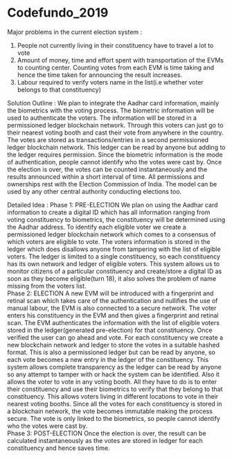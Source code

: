 # Codefundo_2019

Major problems in the current election system :
<ol>
    <li> People not currently living  in their constituency have to travel a lot to vote </li>
    <li> Amount of money, time and effort spent with transportation of the EVMs to counting center. Counting votes from each EVM is time taking and hence the time taken for announcing the result increases. </li>
    <li> Labour required to verify voters name in the list(i.e whether voter belongs to that constituency) </li>
</ol>

Solution Outline :
          We plan to integrate the Aadhar card information, mainly the biometrics with the voting process. The biometric information will be used to authenticate the voters. The information will be stored in a permissioned ledger blockchain network. Through this voters can just go to their nearest voting booth and cast their vote from anywhere in the country. 
          The votes are stored as transactions/entries in a second permissioned ledger blockchain network. This ledger can be read by anyone but adding to the ledger requires permission. Since the biometric information is the mode of authentication, people cannot identify who the votes were cast by. 
          Once the election is over, the votes can be counted instantaneously and the results announced within a short interval of time. All permissions and ownerships rest with the Election Commission of India. The model can be used by any other central authority conducting elections too.

Detailed Idea :
  Phase 1: PRE-ELECTION
          We plan on using the Aadhar card information to create a digital ID which has all information ranging from voting constituency to biometrics, the constituency will be determined using the Aadhar address. To identify each eligible voter we create a permissioned ledger blockchain network which comes to a consensus of which voters are eligible to vote. The voters information is stored in the ledger which does disallows anyone from tampering with the list of eligible voters. The ledger is limited to a single constituency, so each constituency has its own network and ledger of eligible voters. This system allows us to monitor citizens of a particular constituency and create/store a digital ID as soon as they become eligible(turn 18), it also solves the problem of name missing from the voters list.  
  Phase 2: ELECTION
          A new EVM will be introduced with a fingerprint and retinal scan which takes care of the authentication and nullifies the use of manual labour, the EVM is also connected to a secure network. The voter enters his constituency in the EVM and then gives a fingerprint and retinal scan. The EVM authenticates the information with the list of eligible voters stored in the ledger(generated pre-election) for that constituency. Once verified the user can go ahead and vote. For each constituency we create a new blockchain network and ledger to store the votes in a suitable hashed format. This is also a permissioned ledger but can be read by anyone, so each vote becomes a new entry in the ledger of the constituency. This system allows complete transparency as the ledger can be read by anyone so any attempt to tamper with or hack the system can be identified. Also it allows the voter to vote in any voting booth. All they have to do is to enter their constituency and use their biometrics to verify that they belong to that constituency. This allows voters living in different locations to vote in their nearest voting booths. Since all the votes for each constituency is stored in a blockchain network, the vote becomes immutable making the process secure. The vote is only linked to the biometrics, so people cannot identify who the votes were cast by. <br>
  Phase 3: POST-ELECTION
          Once the election is over, the result can be calculated instantaneously as the votes are stored in ledger for each constituency and hence saves time. 
